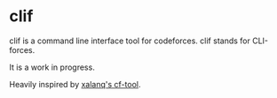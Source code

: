 # clif
clif is a command line interface tool for codeforces.
clif stands for CLI-forces.

It is a work in progress.

Heavily inspired by [xalanq's cf-tool](https://github.com/xalanq/cf-tool/).


